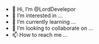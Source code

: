 - 👋 Hi, I’m @LordDevelepor
- 👀 I’m interested in ...
- 🌱 I’m currently learning ...
- 💞️ I’m looking to collaborate on ...
- 📫 How to reach me ...

<!---
LordDevelepor/LordDevelepor is a ✨ special ✨ repository because its `README.md` (this file) appears on your GitHub profile.
You can click the Preview link to take a look at your changes.
--->
